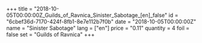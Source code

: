 +++
title = "2018-10-05T00:00:00Z_Guilds_of_Ravnica_Sinister_Sabotage_[en]_false"
id = "6cbef36d-7170-424f-8fb1-8e7e112b7f0b"
date = "2018-10-05T00:00:00Z"
name = "Sinister Sabotage"
lang = ["en"]
price = "0.11"
quantity = 4
foil = false
set = "Guilds of Ravnica"
+++
